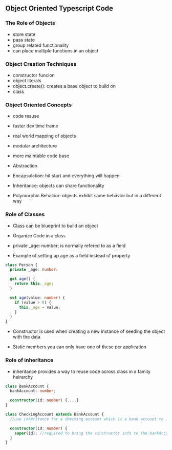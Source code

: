 ## Object Oriented Typescript Code

### The Role of Objects

- store state
- pass state
- group related functionality
- can place multiple functions in an object

### Object Creation Techniques

- constructor funcion
- object literals
- object.create(): creates a base object to build on
- class

### Object Oriented Concepts

- code resuse
- faster dev time frame
- real world mapping of objects
- modular architecture
- more maintable code base

- Abstraction
- Encapsulation: hit start and everything will happen
- Inheritance: objects can share functionality
- Polymorphic Behacior: objects exhibit same behavior but in a different way

### Role of Classes

- Class can be blueprint to build an object
- Organize Code in a class

- private \_age: number; is normally refered to as a field

- Example of setting up age as a field instead of property

```typescript
class Person {
  private _age: number;

  get age() {
    return this._age;
  }

  set age(value: number) {
    if (value > 0) {
      this._age = value;
    }
  }
}
```

- Constructor is used when creating a new instance of seeding the object with the data

- Static members you can only have one of these per application

### Role of inheritance

- inheritance provides a way to reuse code across class in a family heirarchy

```typescript
class BankAccount {
  bankAccount: number;

  constructor(id: number) {....}
}

class CheckingAccount extends BankAccount {
  //use inheritance for a checking account which is a bank account to inherit the bankaccount class code

  constructor(id: number) {
    super(id); //required to bring the constructor info to the bankAccount
  }
}
```
